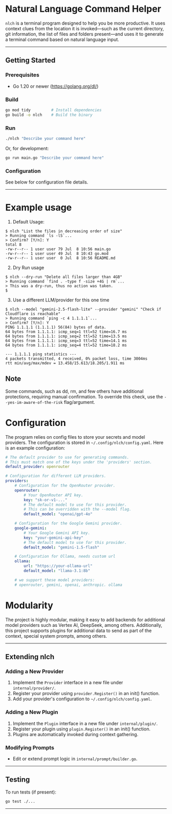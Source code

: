 # Natural Language Command Helper
`nlch` is a terminal program designed to help you be more productive. It uses context clues from the location it is invoked—such as the current directory, git information, the list of files and folders present—and uses it to generate a terminal command based on natural language input.

---

## Getting Started

### Prerequisites

- Go 1.20 or newer (https://golang.org/dl/)

### Build

```sh
go mod tidy         # Install dependencies
go build -o nlch    # Build the binary
```

### Run

```sh
./nlch "Describe your command here"
```
Or, for development:
```sh
go run main.go "Describe your command here"
```

### Configuration

See below for configuration file details.

---


# Example usage

1. Default Usage:
```
$ nlch "List the files in decreasing order of size"
> Running command `ls -lS`...
> Confirm? [Y/n]: Y
total 8
-rw-r--r-- 1 user user 79 Jul  8 10:56 main.go
-rw-r--r-- 1 user user 49 Jul  8 10:43 go.mod
-rw-r--r-- 1 user user  0 Jul  8 10:56 README.md
```

2. Dry Run usage
```
$ nlch --dry-run "Delete all files larger than 4GB"
> Running command `find . -type f -size +4G | rm`...
> This was a dry-run, thus no action was taken.
$ 
```

3. Use a different LLM/provider for this one time
```
$ nlch --model "gemini-2.5-flash-lite" --provider "gemini" "Check if Cloudflare is reachable"
> Running command `ping -c 4 1.1.1.1`...
> Confirm? [Y/n]: Y
PING 1.1.1.1 (1.1.1.1) 56(84) bytes of data.
64 bytes from 1.1.1.1: icmp_seq=1 ttl=52 time=16.7 ms
64 bytes from 1.1.1.1: icmp_seq=2 ttl=52 time=13.5 ms
64 bytes from 1.1.1.1: icmp_seq=3 ttl=52 time=14.1 ms
64 bytes from 1.1.1.1: icmp_seq=4 ttl=52 time=18.2 ms

--- 1.1.1.1 ping statistics ---
4 packets transmitted, 4 received, 0% packet loss, time 3004ms
rtt min/avg/max/mdev = 13.458/15.613/18.205/1.911 ms
```

## Note
Some commands, such as dd, rm, and few others have additional protections, requiring manual confirmation. To override this check, use the `--yes-im-aware-of-the-risk` flag/argument.

# Configuration
The program relies on config files to store your secrets and model providers. The configuration is stored in `~/.config/nlch/config.yaml`. Here is an example configuration:

```yaml
# The default provider to use for generating commands.
# This must match one of the keys under the 'providers' section.
default_provider: openrouter

# Configuration for different LLM providers.
providers:
    # Configuration for the OpenRouter provider.
    openrouter:
        # Your OpenRouter API key.
        key: "sk-or-v1-..."
        # The default model to use for this provider.
        # This can be overridden with the --model flag.
        default_model: "openai/gpt-4o"

    # Configuration for the Google Gemini provider.
    google-gemini:
        # Your Google Gemini API key.
        key: "your-gemini-api-key"
        # The default model to use for this provider.
        default_model: "gemini-1.5-flash"

    # Configuration for Ollama, needs custom url
    ollama:
        url: "https://your-ollama-url"
        default_model: "llama-3.1:8b"

    # we support these model providers:
    # openrouter, gemini, openai, anthropic. ollama
```

# Modularity
The project is highly modular, making it easy to add backends for additional model providers such as Vertex AI, DeepSeek, among others. Additionally, this project supports plugins for additional data to send as part of the context, special system prompts, among others.

---

## Extending nlch

### Adding a New Provider

1. Implement the `Provider` interface in a new file under `internal/provider/`.
2. Register your provider using `provider.Register()` in an init() function.
3. Add your provider's configuration to `~/.config/nlch/config.yaml`.

### Adding a New Plugin

1. Implement the `Plugin` interface in a new file under `internal/plugin/`.
2. Register your plugin using `plugin.Register()` in an init() function.
3. Plugins are automatically invoked during context gathering.

### Modifying Prompts

- Edit or extend prompt logic in `internal/prompt/builder.go`.

---

## Testing

To run tests (if present):

```sh
go test ./...
```

---
